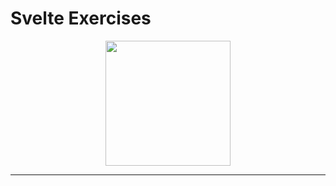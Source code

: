 <!-- markdownlint-disable MD032 MD033-->
# **Svelte Exercises**

<p align="center">
    <img src="(https://github.com/gabsalvo/Svelte/assets/72619479/f19c4487-66c9-4544-b88b-4e831c24bd08" width="200">
</p>

---
